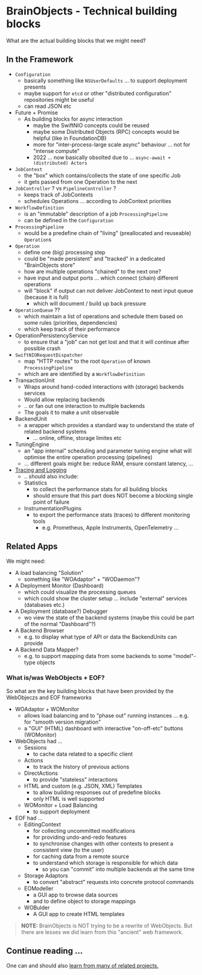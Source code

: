 # BrainObjects - Technical building blocks

What are the actual building blocks that we might need?


## In the Framework

 - `Configuration`
   - basically something like `NSUserDefaults` … to support deployment presents
   - maybe support for `etcd` or other "distributed configuration" repositories might be useful
   - can read JSON etc
 - Future + Promise
   - As building blocks for async interaction
     - maybe the SwiftNIO concepts could be reused
     - maybe some Distributed Objects (RPC) concepts would be helpful (like in FoundationDB)
     - more for "inter-process-large scale async" behaviour … not for "intense compute"
     - 2022 … now basically obsolted due to … `async-await + (distributed) Actors`
 - `JobContext`
	 - the "box" which contains/collects the state of one specific Job
	 - it gets passed from one Operation to the next
 - `JobController` ? vs `PipelineController` ?
	 - keeps track of JobContexts
	 - schedules Operations … according to JobContext priorities
  - `WorkflowDefinition`
	- is an "immutable" description of a job `ProcessingPipeline`
	- can be defined in the `Configuration`
- `ProcessingPipeline`
	 - would be a predefine chain of "living" (preallocated and reuseable) `Operation`s
- `Operation`
	- define one (big) processing step
	- could be "made persistent" and "tracked" in a dedicated "BrainObjects store"
	- how are multiple operations "chained" to the next one?
	- have input and output ports … which connect (chain) different operations
	- will "block" if output can not deliver JobContext to next input queue (because it is full)
		- which will document / build up back pressure
 - `OperationQueue` ??
   - which maintain a list of operations and schedule them based on some rules (priorities, dependencies)
   - which keep track of their performance
 - OperationPersistencyService
   - to ensure that a "job" can not get lost and that it will continue after possible crash
- `SwiftNIORequestDispatcher`
	- map "HTTP routes" to the root `Operation` of known `ProcessingPipeline`
	- which are are identified by a `WorkflowDefinition`
 - TransactionUnit
   - Wraps around hand-coded interactions with (storage) backends services
   - Would allow replacing backends 
   - .. or fan out one interaction to multiple backends
   - The goals it to make a unit observable
 - BackendUnit
   - a wrapper which provides a standard way to understand the state of related backend systems 
     - … online, offline, storage limites etc
 - TuningEngine
   - an "app internal" scheduling and parameter tuning engine what will optimise the entire operation processing (pipelines)
   - … different goals might be: reduce RAM, ensure constant latency, …
 - [Tracing and Logging](20-Tracing_and_Logging.md)
   - .. should also include:
   - Statistics
     - to collect the performance stats for all building blocks
     - should ensure that this part does NOT become a blocking single point of failure
   - InstrumentationPlugins
     - to export the performance stats (traces) to different monitoring tools
       - e.g. Prometheus, Apple Instruments, OpenTelemetry …
   
   
## Related Apps

We might need:

- A load balancing "Solution"
  - something like "WOAdaptor" + "WODaemon"?
- A Deployment Monitor (Dashboard)
  - which could visualize the processing queues
  - which could show the cluster setup … include "external" services (databases etc.)
- A Deployment (database?) Debugger
  - wo view the state of the backend systems (maybe this could be part of the normal "Dashboard"?)
- A Backend Browser
  - e.g. to display what type of API or data the BackendUnits can provide
- A Backend Data Mapper?
  - e.g. to support mapping data from some backends to some "model"-type objects
 

### What is/was WebObjects + EOF?

So what are the key building blocks that have been provided by the WebObjeczs and EOF frameworks

 - WOAdaptor + WOMonitor
   - allows load balancing and to "phase out" running instances ... e.g. for "smooth version migration"
   - a "GUI" (HTML) dashboard with interactive "on-off-etc" buttons (WOMonitor)
 - WebObjects had …
   - Sessions
     - to cache data related to a specific client
   - Actions
     - to track the history of previous actions 
   - DirectActions
     - to provide "stateless" interactions
   - HTML and custom (e.g. JSON, XML) Templates
     - to allow building responses out of predefine blocks
     - only HTML is well supported
   - WOMonitor + Load Balancing
     - to support deployment
 - EOF had …
   - EditingContext
     - for collecting uncommitted modifications
     - for providing undo-and-redo features
     - to synchronise changes with other contexts to present a consistent view (to the user)
     - for caching data from a remote source
     - to understand which storage is responsible for which data
       - so you can "commit" into multiple backends at the same time
   - Storage Adaptors
     - to convert "abstract" requests into concrete protocol commands
   - EOModeller
     - a GUI app to browse data sources
     - and to define object to storage mappings
   - WOBulder
     - A GUI app to create HTML templates
     
> **NOTE:** BrainObjects is NOT trying to be a rewrite of WebObjects. But there are lesses we did learn from this "ancient" web framework.


## Continue reading ...

One can and should also [learn from many of related projects.](10-Related_Projects.md) 